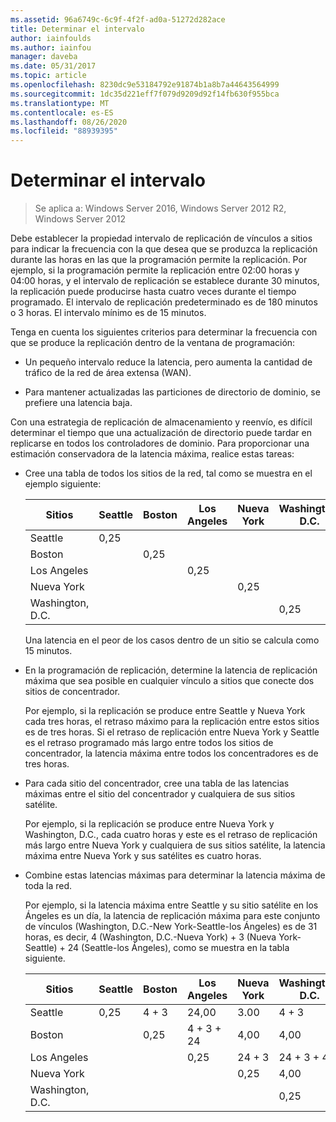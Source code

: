 ```yaml
---
ms.assetid: 96a6749c-6c9f-4f2f-ad0a-51272d282ace
title: Determinar el intervalo
author: iainfoulds
ms.author: iainfou
manager: daveba
ms.date: 05/31/2017
ms.topic: article
ms.openlocfilehash: 8230dc9e53184792e91874b1a8b7a44643564999
ms.sourcegitcommit: 1dc35d221eff7f079d9209d92f14fb630f955bca
ms.translationtype: MT
ms.contentlocale: es-ES
ms.lasthandoff: 08/26/2020
ms.locfileid: "88939395"
---
```

# <a name="determining-the-interval"></a>Determinar el intervalo

>Se aplica a: Windows Server 2016, Windows Server 2012 R2, Windows Server 2012

Debe establecer la propiedad intervalo de replicación de vínculos a sitios para indicar la frecuencia con la que desea que se produzca la replicación durante las horas en las que la programación permite la replicación. Por ejemplo, si la programación permite la replicación entre 02:00 horas y 04:00 horas, y el intervalo de replicación se establece durante 30 minutos, la replicación puede producirse hasta cuatro veces durante el tiempo programado. El intervalo de replicación predeterminado es de 180 minutos o 3 horas. El intervalo mínimo es de 15 minutos.

Tenga en cuenta los siguientes criterios para determinar la frecuencia con que se produce la replicación dentro de la ventana de programación:

-   Un pequeño intervalo reduce la latencia, pero aumenta la cantidad de tráfico de la red de área extensa (WAN).

-   Para mantener actualizadas las particiones de directorio de dominio, se prefiere una latencia baja.

Con una estrategia de replicación de almacenamiento y reenvío, es difícil determinar el tiempo que una actualización de directorio puede tardar en replicarse en todos los controladores de dominio. Para proporcionar una estimación conservadora de la latencia máxima, realice estas tareas:

-   Cree una tabla de todos los sitios de la red, tal como se muestra en el ejemplo siguiente:

    |Sitios|Seattle|Boston|Los Angeles|Nueva York|Washington, D.C.|
    |---------|-----------|----------|---------------|------------|--------------------|
    |Seattle|0,25|||||
    |Boston||0,25||||
    |Los Angeles|||0,25|||
    |Nueva York||||0,25||
    |Washington, D.C.|||||0,25|

    Una latencia en el peor de los casos dentro de un sitio se calcula como 15 minutos.

-   En la programación de replicación, determine la latencia de replicación máxima que sea posible en cualquier vínculo a sitios que conecte dos sitios de concentrador.

    Por ejemplo, si la replicación se produce entre Seattle y Nueva York cada tres horas, el retraso máximo para la replicación entre estos sitios es de tres horas. Si el retraso de replicación entre Nueva York y Seattle es el retraso programado más largo entre todos los sitios de concentrador, la latencia máxima entre todos los concentradores es de tres horas.

-   Para cada sitio del concentrador, cree una tabla de las latencias máximas entre el sitio del concentrador y cualquiera de sus sitios satélite.

    Por ejemplo, si la replicación se produce entre Nueva York y Washington, D.C., cada cuatro horas y este es el retraso de replicación más largo entre Nueva York y cualquiera de sus sitios satélite, la latencia máxima entre Nueva York y sus satélites es cuatro horas.

-   Combine estas latencias máximas para determinar la latencia máxima de toda la red.

    Por ejemplo, si la latencia máxima entre Seattle y su sitio satélite en los Ángeles es un día, la latencia de replicación máxima para este conjunto de vínculos (Washington, D.C.-New York-Seattle-los Ángeles) es de 31 horas, es decir, 4 (Washington, D.C.-Nueva York) + 3 (Nueva York-Seattle) + 24 (Seattle-los Ángeles), como se muestra en la tabla siguiente.

    |Sitios|Seattle|Boston|Los Angeles|Nueva York|Washington, D.C.|
    |---------|-----------|----------|---------------|------------|--------------------|
    |Seattle|0,25|4 + 3|24,00|3.00|4 + 3|
    |Boston||0,25|4 + 3 + 24|4,00|4,00|
    |Los Angeles|||0,25|24 + 3|24 + 3 + 4|
    |Nueva York||||0,25|4,00|
    |Washington, D.C.|||||0,25|



